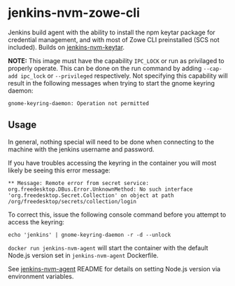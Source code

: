# jenkins-nvm-zowe-cli

Jenkins build agent with the ability to install the npm keytar package for credential management, and with most of Zowe CLI preinstalled (SCS not included). Builds on [jenkins-nvm-keytar](https://github.com/awharn/jenkins-nvm-keytar).

**NOTE:** This image must have the capability `IPC_LOCK` or run as privilaged to properly operate. This can be done on the run command by adding `--cap-add ipc_lock` or `--privileged` respectively. Not specifying this capability will result in the following messages when trying to start the gnome keyring daemon: 

```
gnome-keyring-daemon: Operation not permitted
```

## Usage

In general, nothing special will need to be done when connecting to the machine with the jenkins username and password.

If you have troubles accessing the keyring in the container you will most likely be seeing this error message: 

```
** Message: Remote error from secret service: org.freedesktop.DBus.Error.UnknownMethod: No such interface 'org.freedesktop.Secret.Collection' on object at path /org/freedesktop/secrets/collection/login
```

To correct this, issue the following console command before you attempt to access the keyring:

```
echo 'jenkins' | gnome-keyring-daemon -r -d --unlock
```

`docker run jenkins-nvm-agent` will start the container with the default Node.js version set in `jenkins-nvm-agent` Dockerfile.

See [jenkins-nvm-agent](https://github.com/tucker01/jenkins-nvm-agent) README for details on setting Node.js version via environment variables.